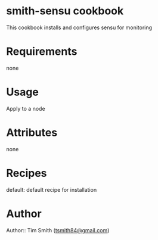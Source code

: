 # smith-sensu cookbook
This cookbook installs and configures sensu for monitoring

# Requirements
none

# Usage
Apply to a node

# Attributes
none

# Recipes
default: default recipe for installation

# Author
Author:: Tim Smith (<tsmith84@gmail.com>)
